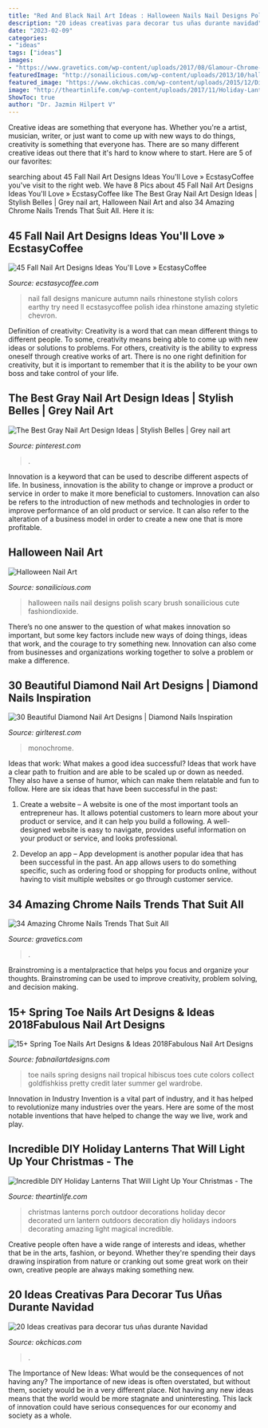 ```yaml
---
title: "Red And Black Nail Art Ideas : Halloween Nails Nail Designs Polish Scary Brush Sonailicious Cute Fashiondioxide"
description: "20 ideas creativas para decorar tus uñas durante navidad"
date: "2023-02-09"
categories:
- "ideas"
tags: ["ideas"]
images:
- "https://www.gravetics.com/wp-content/uploads/2017/08/Glamour-Chrome-Nails-Trends-2017.jpg"
featuredImage: "http://sonailicious.com/wp-content/uploads/2013/10/halloween-nail-art-2.jpg"
featured_image: "https://www.okchicas.com/wp-content/uploads/2015/12/Diseños-de-uñas-navideños-19.jpg"
image: "http://theartinlife.com/wp-content/uploads/2017/11/Holiday-Lanterns-8-The-ART-In-LIFE.jpg"
ShowToc: true
author: "Dr. Jazmin Hilpert V"
---
```



Creative ideas are something that everyone has. Whether you're a artist, musician, writer, or just want to come up with new ways to do things, creativity is something that everyone has. There are so many different creative ideas out there that it's hard to know where to start. Here are 5 of our favorites: 

	

		
searching about 45 Fall Nail Art Designs Ideas You&#039;ll Love » EcstasyCoffee you've visit to the right web. We have 8 Pics about 45 Fall Nail Art Designs Ideas You&#039;ll Love » EcstasyCoffee like The Best Gray Nail Art Design Ideas | Stylish Belles | Grey nail art, Halloween Nail Art and also 34 Amazing Chrome Nails Trends That Suit All. Here it is:
		
    
## 45 Fall Nail Art Designs Ideas You&#039;ll Love » EcstasyCoffee

<img loading=lazy src="https://i0.wp.com/www.ecstasycoffee.com/wp-content/uploads/2016/10/Fall-Nail-Designs-28.jpg" onerror="this.onerror=null;this.src='https://tse3.mm.bing.net/th?id=OIP.xgXVRctQH1Y_m-ofVlEWHwHaJ3&amp;pid=15.1';" alt="45 Fall Nail Art Designs Ideas You&#039;ll Love » EcstasyCoffee">

_Source: ecstasycoffee.com_

>nail fall designs manicure autumn nails rhinestone stylish colors earthy try need ll ecstasycoffee polish idea rhinstone amazing styletic chevron. 

	

Definition of creativity:
Creativity is a word that can mean different things to different people. To some, creativity means being able to come up with new ideas or solutions to problems. For others, creativity is the ability to express oneself through creative works of art. There is no one right definition for creativity, but it is important to remember that it is the ability to be your own boss and take control of your life.

    
## The Best Gray Nail Art Design Ideas | Stylish Belles | Grey Nail Art

<img loading=lazy src="https://i.pinimg.com/736x/20/c6/aa/20c6aa18c635e8e0e9c62d5689fbbf8f.jpg" onerror="this.onerror=null;this.src='https://tse4.mm.bing.net/th?id=OIP.ChG7o0jw73Ej_zmqxmHAsQHaJ3&amp;pid=15.1';" alt="The Best Gray Nail Art Design Ideas | Stylish Belles | Grey nail art">

_Source: pinterest.com_

>. 

	

Innovation is a keyword that can be used to describe different aspects of life. In business, innovation is the ability to change or improve a product or service in order to make it more beneficial to customers. Innovation can also be refers to the introduction of new methods and technologies in order to improve performance of an old product or service. It can also refer to the alteration of a business model in order to create a new one that is more profitable.

    
## Halloween Nail Art

<img loading=lazy src="http://sonailicious.com/wp-content/uploads/2013/10/halloween-nail-art-2.jpg" onerror="this.onerror=null;this.src='https://tse3.mm.bing.net/th?id=OIP.jbdNkcGLpIv_e6sz2ua6uQHaK8&amp;pid=15.1';" alt="Halloween Nail Art">

_Source: sonailicious.com_

>halloween nails nail designs polish scary brush sonailicious cute fashiondioxide. 

	

There’s no one answer to the question of what makes innovation so important, but some key factors include new ways of doing things, ideas that work, and the courage to try something new. Innovation can also come from businesses and organizations working together to solve a problem or make a difference.

    
## 30 Beautiful Diamond Nail Art Designs | Diamond Nails Inspiration

<img loading=lazy src="https://girlterest.com/wp-content/uploads/2017/05/diamond8.jpg" onerror="this.onerror=null;this.src='https://tse4.mm.bing.net/th?id=OIP.pxAoAlBFkQL3y8CuZScYUAHaHa&amp;pid=15.1';" alt="30 Beautiful Diamond Nail Art Designs | Diamond Nails Inspiration">

_Source: girlterest.com_

>monochrome. 

	

Ideas that work: What makes a good idea successful?
Ideas that work have a clear path to fruition and are able to be scaled up or down as needed. They also have a sense of humor, which can make them relatable and fun to follow. Here are six ideas that have been successful in the past:
1. Create a website – A website is one of the most important tools an entrepreneur has. It allows potential customers to learn more about your product or service, and it can help you build a following. A well-designed website is easy to navigate, provides useful information on your product or service, and looks professional.

2. Develop an app – App development is another popular idea that has been successful in the past. An app allows users to do something specific, such as ordering food or shopping for products online, without having to visit multiple websites or go through customer service.

    
## 34 Amazing Chrome Nails Trends That Suit All

<img loading=lazy src="https://www.gravetics.com/wp-content/uploads/2017/08/Glamour-Chrome-Nails-Trends-2017.jpg" onerror="this.onerror=null;this.src='https://tse2.mm.bing.net/th?id=OIP.TP5YycIif2AeJrBjaZIHqAHaHZ&amp;pid=15.1';" alt="34 Amazing Chrome Nails Trends That Suit All">

_Source: gravetics.com_

>. 

	

Brainstroming is a mentalpractice that helps you focus and organize your thoughts. Brainstroming can be used to improve creativity, problem solving, and decision making.

    
## 15+ Spring Toe Nails Art Designs &amp; Ideas 2018Fabulous Nail Art Designs

<img loading=lazy src="http://fabnailartdesigns.com/wp-content/uploads/2018/04/15-Spring-Toe-Nails-Art-Designs-Ideas-2018-2.jpg" onerror="this.onerror=null;this.src='https://tse1.mm.bing.net/th?id=OIP.HxM8nOz5ffKiKdGHrlQLYwHaJP&amp;pid=15.1';" alt="15+ Spring Toe Nails Art Designs &amp; Ideas 2018Fabulous Nail Art Designs">

_Source: fabnailartdesigns.com_

>toe nails spring designs nail tropical hibiscus toes cute colors collect goldfishkiss pretty credit later summer gel wardrobe. 

	

Innovation in Industry
Invention is a vital part of industry, and it has helped to revolutionize many industries over the years. Here are some of the most notable inventions that have helped to change the way we live, work and play.

    
## Incredible DIY Holiday Lanterns That Will Light Up Your Christmas - The

<img loading=lazy src="http://theartinlife.com/wp-content/uploads/2017/11/Holiday-Lanterns-8-The-ART-In-LIFE.jpg" onerror="this.onerror=null;this.src='https://tse4.mm.bing.net/th?id=OIP.uIW4VYW_Ln2M3FWb9vN_bQHaLH&amp;pid=15.1';" alt="Incredible DIY Holiday Lanterns That Will Light Up Your Christmas - The">

_Source: theartinlife.com_

>christmas lanterns porch outdoor decorations holiday decor decorated urn lantern outdoors decoration diy holidays indoors decorating amazing light magical incredible. 

	

Creative people often have a wide range of interests and ideas, whether that be in the arts, fashion, or beyond. Whether they're spending their days drawing inspiration from nature or cranking out some great work on their own, creative people are always making something new.

    
## 20 Ideas Creativas Para Decorar Tus Uñas Durante Navidad

<img loading=lazy src="https://www.okchicas.com/wp-content/uploads/2015/12/Diseños-de-uñas-navideños-19.jpg" onerror="this.onerror=null;this.src='https://tse2.mm.bing.net/th?id=OIP.AuomM0dl9AaLXrSDvtBYTAHaKZ&amp;pid=15.1';" alt="20 Ideas creativas para decorar tus uñas durante Navidad">

_Source: okchicas.com_

>. 

	

The Importance of New Ideas: What would be the consequences of not having any?
The importance of new ideas is often overstated, but without them, society would be in a very different place. Not having any new ideas means that the world would be more stagnate and uninteresting. This lack of innovation could have serious consequences for our economy and society as a whole.


